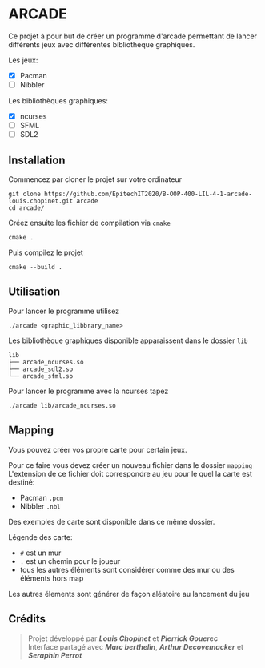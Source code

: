 # ARCADE

Ce projet à pour but de créer un programme d'arcade permettant de lancer différents jeux avec différentes bibliothèque graphiques.

Les jeux:
- [x] Pacman
- [ ] Nibbler

Les bibliothèques graphiques:
- [x] ncurses
- [ ] SFML
- [ ] SDL2

## Installation

Commencez par cloner le projet sur votre ordinateur
```
git clone https://github.com/EpitechIT2020/B-OOP-400-LIL-4-1-arcade-louis.chopinet.git arcade
cd arcade/
```

Créez ensuite les fichier de compilation via `cmake`
```
cmake .
```

Puis compilez le projet
```
cmake --build .
```

## Utilisation

Pour lancer le programme utilisez
```
./arcade <graphic_libbrary_name>
```

Les bibliothèque graphiques disponible apparaissent dans le dossier `lib`
```
lib
├── arcade_ncurses.so
├── arcade_sdl2.so
└── arcade_sfml.so
```

Pour lancer le programme avec la ncurses tapez
```
./arcade lib/arcade_ncurses.so
```

## Mapping

Vous pouvez créer vos propre carte pour certain jeux.

Pour ce faire vous devez créer un nouveau fichier dans le dossier `mapping`<br>
L'extension de ce fichier doit correspondre au jeu pour le quel la carte est destiné:
- Pacman `.pcm`
- Nibbler `.nbl`

Des exemples de carte sont disponible dans ce même dossier.

Légende des carte:
- `#` est un mur
- `.` est un chemin pour le joueur
- tous les autres éléments sont considérer comme des mur ou des éléments hors map

Les autres élements sont générer de façon aléatoire au lancement du jeu

## Crédits

> Projet développé par _**Louis Chopinet**_ et _**Pierrick Gouerec**_ <br>
> Interface partagé avec _**Marc berthelin**_, _**Arthur Decovemacker**_ et _**Seraphin Perrot**_